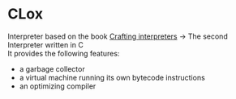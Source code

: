 # CLox
Interpreter based on the book [Crafting interpreters](https://craftinginterpreters.com/contents.html) -> The second Interpreter written in C <br/>
It provides the following features:
* a garbage collector
* a virtual machine running its own bytecode instructions
* an optimizing compiler    
